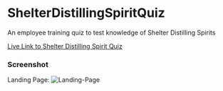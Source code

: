 # ShelterDistillingSpiritQuiz
An employee training quiz to test knowledge of Shelter Distilling Spirits

[Live Link to Shelter Distilling Spirit Quiz](https://sara-m-green.github.io/ShelterDistillingSpiritQuiz/)

### Screenshot
Landing Page: ![Landing-Page](/images/quiz-app-screenshot.jpg?raw=true "Shelter Distilling Spirit Quiz")

